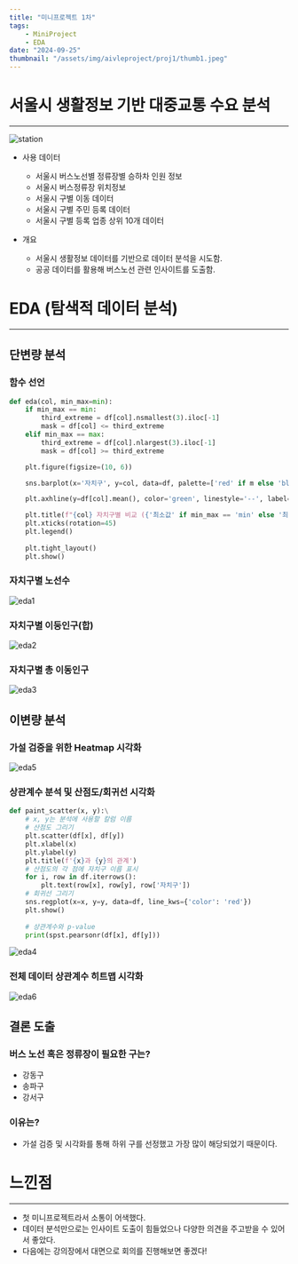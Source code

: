```yaml
---
title: "미니프로젝트 1차"
tags:
    - MiniProject
    - EDA
date: "2024-09-25"
thumbnail: "/assets/img/aivleproject/proj1/thumb1.jpeg"
---
```


# 서울시 생활정보 기반 대중교통 수요 분석
---
![station](/assets/img/aivleproject/proj1/busstation.jpg)

* 사용 데이터
  * 서울시 버스노선별 정류장별 승하차 인원 정보
  * 서울시 버스정류장 위치정보
  * 서울시 구별 이동 데이터
  * 서울시 구별 주민 등록 데이터
  * 서울시 구별 등록 업종 상위 10개 데이터

* 개요
  * 서울시 생활정보 데이터를 기반으로 데이터 분석을 시도함.
  * 공공 데이터를 활용해 버스노선 관련 인사이트를 도출함. 



# EDA (탐색적 데이터 분석)
---

## 단변량 분석

### 함수 선언
```python
def eda(col, min_max=min):
    if min_max == min:
        third_extreme = df[col].nsmallest(3).iloc[-1]
        mask = df[col] <= third_extreme
    elif min_max == max:
        third_extreme = df[col].nlargest(3).iloc[-1]
        mask = df[col] >= third_extreme

    plt.figure(figsize=(10, 6))

    sns.barplot(x='자치구', y=col, data=df, palette=['red' if m else 'blue' for m in mask])

    plt.axhline(y=df[col].mean(), color='green', linestyle='--', label=f"{col} 평균")

    plt.title(f"{col} 자치구별 비교 ({'최소값' if min_max == 'min' else '최대값'})")
    plt.xticks(rotation=45)
    plt.legend()
    
    plt.tight_layout()
    plt.show()
```
### 자치구별 노선수
![eda1](/assets/img/aivleproject/proj1/eda1.png)

### 자치구별 이둥인구(합)
![eda2](/assets/img/aivleproject/proj1/eda2.png)

### 자치구별 총 이동인구
![eda3](/assets/img/aivleproject/proj1/eda3.png)


## 이변량 분석

### 가설 검증을 위한 Heatmap 시각화
![eda5](/assets/img/aivleproject/proj1/eda5.png)

### 상관계수 분석 및 산점도/회귀선 시각화
```python
def paint_scatter(x, y):\
    # x, y는 분석에 사용할 칼럼 이름
    # 산점도 그리기
    plt.scatter(df[x], df[y])
    plt.xlabel(x)
    plt.ylabel(y)
    plt.title(f'{x}과 {y}의 관계')
    # 산점도의 각 점에 자치구 이름 표시
    for i, row in df.iterrows():
        plt.text(row[x], row[y], row['자치구'])
    # 회귀선 그리기
    sns.regplot(x=x, y=y, data=df, line_kws={'color': 'red'})
    plt.show()
    
    # 상관계수와 p-value
    print(spst.pearsonr(df[x], df[y]))
```
![eda4](/assets/img/aivleproject/proj1/eda4.png)


### 전체 데이터 상관계수 히트맵 시각화
![eda6](/assets/img/aivleproject/proj1/eda6.png)


## 결론 도출

### 버스 노선 혹은 정류장이 필요한 구는?
* 강동구
* 송파구
* 강서구

### 이유는?
* 가설 검증 및 시각화를 통해 하위 구를 선정했고 가장 많이 해당되었기 때문이다.



# 느낀점
---

- 첫 미니프로젝트라서 소통이 어색했다.
- 데이터 분석만으로는 인사이트 도출이 힘들었으나 다양한 의견을 주고받을 수 있어서 좋았다.
- 다음에는 강의장에서 대면으로 회의를 진행해보면 좋겠다!
